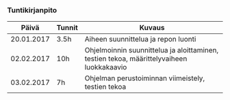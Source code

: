 ### Tuntikirjanpito
Päivä | Tunnit | Kuvaus
--------------- | ----- | ------
20.01.2017 | 3.5h | Aiheen suunnittelua ja repon luonti
02.02.2017 | 10h | Ohjelmoinnin suunnittelua ja aloittaminen, testien tekoa, määrittelyvaiheen luokkakaavio
03.02.2017 | 7h | Ohjelman perustoiminnan viimeistely, testien tekoa
